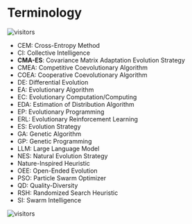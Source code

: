 # Terminology

![visitors](https://visitor-badge.laobi.icu/badge?page_id=Evolutionary-Intelligence.ECAMP-Terminology)

* CEM: Cross-Entropy Method
* CI: Collective Intelligence
* **CMA-ES**: Covariance Matrix Adaptation Evolution Strategy
* CMEA: Competitive Coevolutionary Algorithm
* COEA: Cooperative Coevolutionary Algorithm
* DE: Differential Evolution
* EA: Evolutionary Algorithm
* EC: Evolutionary Computation/Computing
* EDA: Estimation of Distribution Algorithm
* EP: Evolutionary Programming
* ERL: Evolutionary Reinforcement Learning 
* ES: Evolution Strategy
* GA: Genetic Algorithm
* GP: Genetic Programming
* LLM: Large Language Model
* NES: Natural Evolution Strategy
* Nature-Inspired Heuristic
* OEE: Open-Ended Evolution
* PSO: Particle Swarm Optimizer
* QD: Quality-Diversity
* RSH: Randomized Search Heuristic
* SI: Swarm Intelligence

![visitors](https://visitor-badge.laobi.icu/badge?page_id=Evolutionary-Intelligence.ECAMP)
